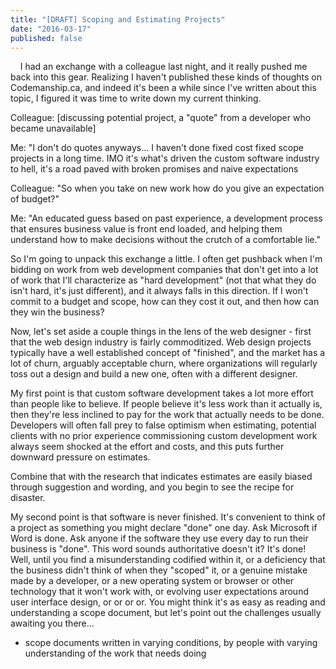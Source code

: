 ```yaml
---
title: "[DRAFT] Scoping and Estimating Projects"
date: "2016-03-17"
published: false
---
```


    I had an exchange with a colleague last night, and it really pushed me back into this gear. Realizing I haven't published these kinds of thoughts on Codemanship.ca, and indeed it's been a while since I've written about this topic, I figured it was time to write down my current thinking.

Colleague: \[discussing potential project, a "quote" from a developer who became unavailable\]

Me: "I don't do quotes anyways... I haven't done fixed cost fixed scope projects in a long time. IMO it's what's driven the custom software industry to hell, it's a road paved with broken promises and naive expectations

Colleague: "So when you take on new work how do you give an expectation of budget?"

Me: "An educated guess based on past experience, a development process that ensures business value is front end loaded, and helping them understand how to make decisions without the crutch of a comfortable lie."

So I'm going to unpack this exchange a little. I often get pushback when I'm bidding on work from web development companies that don't get into a lot of work that I'll characterize as "hard development" (not that what they do isn't hard, it's just different), and it always falls in this direction. If I won't commit to a budget and scope, how can they cost it out, and then how can they win the business?

Now, let's set aside a couple things in the lens of the web designer - first that the web design industry is fairly commoditized. Web design projects typically have a well established concept of "finished", and the market has a lot of churn, arguably acceptable churn, where organizations will regularly toss out a design and build a new one, often with a different designer.

My first point is that custom software development takes a lot more effort than people like to believe. If people believe it's less work than it actually is, then they're less inclined to pay for the work that actually needs to be done. Developers will often fall prey to false optimism when estimating, potential clients with no prior experience commissioning custom development work always seem shocked at the effort and costs, and this puts further downward pressure on estimates.

Combine that with the research that indicates estimates are easily biased through suggestion and wording, and you begin to see the recipe for disaster.

My second point is that software is never finished. It's convenient to think of a project as something you might declare "done" one day. Ask Microsoft if Word is done. Ask anyone if the software they use every day to run their business is "done". This word sounds authoritative doesn't it? It's done! Well, until you find a misunderstanding codified within it, or a deficiency that the business didn't think of when they "scoped" it, or a genuine mistake made by a developer, or a new operating system or browser or other technology that it won't work with, or evolving user expectations around user interface design, or or or or. You might think it's as easy as reading and understanding a scope document, but let's point out the challenges usually awaiting you there...

- scope documents written in varying conditions, by people with varying understanding of the work that needs doing

